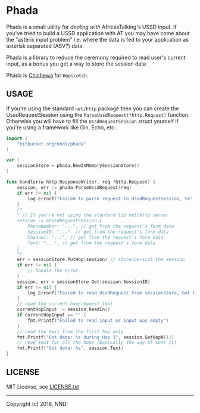 Phada
=====

Phada is a small utility for _dealing with_ AfricasTalking's USSD input. If you've tried to build a USSD application with AT you may have come about the "asterix input problem" i.e. where the data is fed to your application as asterisk separated (ASV?) data.

Phada is a library to reduce the ceremony required to read user's current input, as a bonus you get a way to store the session data

Phada is [Chichewa]() for `Hopscotch`.

## USAGE

If you're using the standard `net/http` package then you can create the UssdRequestSession
using the `ParseUssdRequest(*http.Request)` function. Otherwise you will have to 
fill the `UssdRequestSession` struct yourself if you're using a framework like Gin, Echo, etc..


```go
import (
    "bitbucket.org/nndi/phada"
)

var (
    sessionStore = phada.NewInMemorySessionStore()
)

func handler(w http.ResponseWriter, req *http.Request) {
    session, err := phada.ParseUssdRequest(req)
    if err != nil {
        log.Errorf("Failed to parse request to UssdRequestSession, %s", err)
    }
    /* 
    * // If you're not using the standard lib net/http server
    session := &UssdRequestSession {
        PhoneNumber: "...", // get from the request's form data
        SessionID: "...", // get from the request's form data
        Channel: "...", // get from the request's form data
        Text: "...", // get from the request's form data
    }
    */
    err = sessionStore.PutHop(session) // store/persist the session
    if err != nil {
        // handle the error
    }
    session, err = sessionStore.Get(session.SessionID)
    if err != nil {
        log.Errorf("Failed to read UssdRequest from sessionStore, Got Error: %s", err)
    }
    // read the current hop/request text
    currentHopInput := session.ReadIn()
    if currentHopInput == "" {
        fmt.Printf("Failed to read input or input was empty")
    }
    // read the text from the first hop only
    fmt.Printf("Got data: %s during Hop 1", session.GetHopN(1))
    // read text for all the hops (basically the way AT sent it)
    fmt.Printf("Got data: %s", session.Text)
}
```

## LICENSE

MIT License, see [LICENSE.txt](./LICENSE)

---

Copyright (c) 2018, NNDI